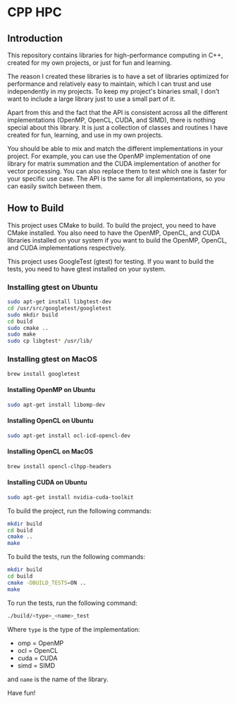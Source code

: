 # CPP HPC

## Introduction

This repository contains libraries for high-performance computing in C++, created for my own projects, or just for fun and learning.

The reason I created these libraries is to have a set of libraries optimized for performance and relatively easy to maintain, which I can trust and use independently in my projects. To keep my project's binaries small, I don't want to include a large library just to use a small part of it.

Apart from this and the fact that the API is consistent across all the different implementations (OpenMP, OpenCL, CUDA, and SIMD), there is nothing special about this library. It is just a collection of classes and routines I have created for fun, learning, and use in my own projects.

You should be able to mix and match the different implementations in your project. For example, you can use the OpenMP implementation of one library for matrix summation and the CUDA implementation of another for vector processing. You can also replace them to test which one is faster for your specific use case. The API is the same for all implementations, so you can easily switch between them.

## How to Build

This project uses CMake to build. To build the project, you need to have CMake installed. You also need to have the OpenMP, OpenCL, and CUDA libraries installed on your system if you want to build the OpenMP, OpenCL, and CUDA implementations respectively.

This project uses GoogleTest (gtest) for testing. If you want to build the tests, you need to have gtest installed on your system.

### Installing gtest on Ubuntu

```bash
sudo apt-get install libgtest-dev
cd /usr/src/googletest/googletest
sudo mkdir build
cd build
sudo cmake ..
sudo make
sudo cp libgtest* /usr/lib/
```

### Installing gtest on MacOS

```bash
brew install googletest
```

#### Installing OpenMP on Ubuntu

```bash
sudo apt-get install libomp-dev
```

#### Installing OpenCL on Ubuntu

```bash
sudo apt-get install ocl-icd-opencl-dev
```

#### Installing OpenCL on MacOS

```bash
brew install opencl-clhpp-headers
```

#### Installing CUDA on Ubuntu

```bash
sudo apt-get install nvidia-cuda-toolkit
```



To build the project, run the following commands:

```bash
mkdir build
cd build
cmake ..
make
```

To build the tests, run the following commands:

```bash
mkdir build
cd build
cmake -DBUILD_TESTS=ON ..
make
```

To run the tests, run the following command:

```bash
./build/<type>_<name>_test
```

Where `type` is the type of the implementation:

* omp  = OpenMP
* ocl  = OpenCL
* cuda = CUDA
* simd = SIMD

and `name` is the name of the library.

Have fun!
